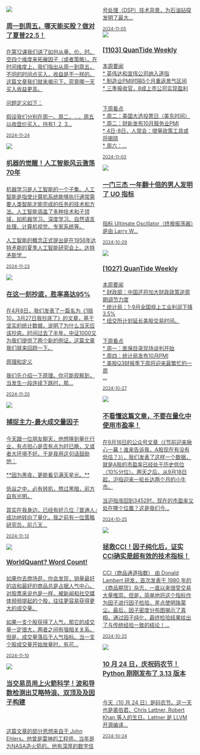 <link href="assets/css/bootstrap.min.4.0.css" rel="stylesheet" />
<link href="assets/css/font-awesome-4.7.0/css/font-awesome.min.css" rel="stylesheet" />
<meta name="viewport" content="width=device-width, initial-scale=1">


<style>
  .md-typeset h1,
  .md-content__button {
    display: none;
  }

.md-typeset hr {
    display: none;
}

.as-grid {
    display: grid;
    grid-template-columns: repeat(auto-fit, minmax(360px, 1fr));
}



@media (min-width: 768px) { 
    .card-columns {
        column-count: 2;
    }
 }

@media (min-width: 1200px) { 
    .card-columns {
        column-count: 3;
    }

    .md-sidebar--primary {
    display: none;
    }
 }

a .card-title {
    color: rgb(55, 58, 60);
    font-size: 17px;
}

a .card-text {
    color: rgb(55, 58, 60);
    font-size: 14px;
}

a:hover {
    color: inherit;
    text-decoration: inherit;
}

nav a {
    font-size: 0.8rem !important;
    color: white;
    mix-blend-mode: difference;
}
</style>

<div class="as-grid m-t-md">
<div class="card-columns">
    
<div class="card">
    <a href="https://www.jieyu.ai/blog/2024/11/24/week-day-factor">
    <img class="card-img-top img-responsive" src="https://images.jieyu.ai/images/university/caltech-Annenberg_center.jpg"/>
    <div class="card-body">
        <h4 class="card-title">周一到周五，哪天能买股？做对了夏普22.5！</h4>
        <p class="card-text">在第12课我们讲了如何从量、价、时、空四个维度来拓展因子（或者策略）。在时间维度上，我们指出从周一到周五，不同的时间点买入，收益是不一样的。这篇文章我们就来揭示下，究竟哪一天买入收益更高。<br><br>问题定义如下：<br><br>假设我们分别在周一、周二，...，周五以收盘价买入，持有1, 2, 3...</p>
        <p class="card-text"><small class="text-muted"><i class="fa fa-calendar"></i>2024-11-24</small></p>
    </div>
    </a>
</div><!--end-card-->


<div class="card">
    <a href="https://www.jieyu.ai/blog/2024/11/23/ipv6-how-to">
    <img class="card-img-top img-responsive" src="https://images.jieyu.ai/images/hot/mybook/by-swimming-pool.jpg"/>
    <div class="card-body">
        <h4 class="card-title">机器的觉醒！人工智能风云激荡70年</h4>
        <p class="card-text">机器学习是人工智能的一个子集。人工智能是指使计算机系统能够执行通常需要人类智能才能完成的任务的技术和方法。人工智能涵盖了多种技术和子领域，如机器学习、深度学习、自然语言处理、计算机视觉、专家系统等。<br><br>人工智能的概念正式提出是在1956年达特矛斯的夏季人工智能研究会上。达特矛斯学...</p>
        <p class="card-text"><small class="text-muted"><i class="fa fa-calendar"></i>2024-11-23</small></p>
    </div>
    </a>
</div><!--end-card-->


<div class="card">
    <a href="https://www.jieyu.ai/blog/2024/11/20/falling-knife-or-just-a-bungee-jumping">
    <img class="card-img-top img-responsive" src="https://images.jieyu.ai/images/2024/11/the-catcher-in-the-rye.png"/>
    <div class="card-body">
        <h4 class="card-title">在这一刻抄底，胜率高达95%</h4>
        <p class="card-text">在4月8日，我们发表了一篇名为《1赔10，3月27日我抄底了》的文章，基于坚实的统计数据，说明了为什么当天应该抄底。时间过去了半年，中证1000又为我们提供了两个新的例证。这篇文章我们就来回顾一下。<br><br> 原理和定义<br><br>我们先介绍一下原理。你可能观察到，当发生一段连续下跌时，那...</p>
        <p class="card-text"><small class="text-muted"><i class="fa fa-calendar"></i>2024-11-20</small></p>
    </div>
    </a>
</div><!--end-card-->


<div class="card">
    <a href="https://www.jieyu.ai/blog/2024/11/13/herd-behaviour-max-volume-direction">
    <img class="card-img-top img-responsive" src="https://images.jieyu.ai/images/2024/11/starry-night.jpg"/>
    <div class="card-body">
        <h4 class="card-title">捕捉主力-最大成交量因子</h4>
        <p class="card-text">今天跟一位朋友聊天，他想换到量化行业，有点担心是否有点为时已晚，又或者大环境不好。于是我用这句话鼓励他：<br><br>**因为黑夜，更能看见满天星光。**<br><br>低谷之中，必有转机，熬过黑暗，前方自有光明。<br><br>其实在我身边，已经有好几位『普通人』成功地转向了量化。我之前有一位策略研究员，前几天...</p>
        <p class="card-text"><small class="text-muted"><i class="fa fa-calendar"></i>2024-11-13</small></p>
    </div>
    </a>
</div><!--end-card-->


<div class="card">
    <a href="https://www.jieyu.ai/blog/2024/11/10/word-count-factor">
    <img class="card-img-top img-responsive" src="https://images.jieyu.ai/images/university/ucl-wilkins-building.jpg"/>
    <div class="card-body">
        <h4 class="card-title">WorldQuant? Word Count!</h4>
        <p class="card-text">如果你去商场逛，你会发现，销量最好的店和最好的商品总是占据人气中心。对股票来说也是一样，被新闻和社交媒体频频提起的个股，往往更容易获得更大的成交量。<br><br>如果一支个股获得了人气，那它的成交量一定很大，两者之间有强相关关系。但是，成交量落后于人气指标。当一支个股成交量开始放量时，有可...</p>
        <p class="card-text"><small class="text-muted"><i class="fa fa-calendar"></i>2024-11-10</small></p>
    </div>
    </a>
</div><!--end-card-->


<div class="card">
    <a href="https://www.jieyu.ai/blog/2024/11/05/rocket-science-of-traders-and-firt-level-derivation">
    <img class="card-img-top img-responsive" src="https://images.jieyu.ai/images/2024/10/John-Ehlers.png"/>
    <div class="card-body">
        <h4 class="card-title">当交易员用上火箭科学！波和导数检测出艾略特浪、双顶及及因子构建</h4>
        <p class="card-text"><br><br>这篇文章的部分思想来自于 John Ehlers。他曾是雷神的工程师，当年是为NASA造火箭的。他有深厚的数字信号处理（DSP）技术背景，为石油钻探发明了最大...</p>
        <p class="card-text"><small class="text-muted"><i class="fa fa-calendar"></i>2024-11-05</small></p>
    </div>
    </a>
</div><!--end-card-->


<div class="card">
    <a href="https://www.jieyu.ai/blog/2024/11/03/quantide-weekly-1103">
    <img class="card-img-top img-responsive" src="https://images.jieyu.ai/images/2024/10/fft.jpg"/>
    <div class="card-body">
        <h4 class="card-title">[1103] QuanTide Weekly</h4>
        <p class="card-text"> 本周要闻<br>* 英伟达和宣伟公司纳入道指<br>* 制造业PMI时隔5个月重返景气区间<br>* 三季报收官，8成上市公司实现盈利<br><br><br> 下周看点<br>* 周二：美国大选投票日（美东时间）<br>* 周二：财新发布10月服务业PMI<br>* 4日-8日，人常会：增量政策工具或将揭晓<br>* 周六：...</p>
        <p class="card-text"><small class="text-muted"><i class="fa fa-calendar"></i>2024-11-03</small></p>
    </div>
    </a>
</div><!--end-card-->


<div class="card">
    <a href="https://www.jieyu.ai/blog/2024/10/29/ultimate-oscillator">
    <img class="card-img-top img-responsive" src="https://images.jieyu.ai/images/2024/10/larry-willimans-card.jpg"/>
    <div class="card-body">
        <h4 class="card-title">一门三杰 一年翻十倍的男人发明了 UO 指标</h4>
        <p class="card-text"><br><br>指标 Ultimate Oscillator（终极振荡器）是由 Larry W...</p>
        <p class="card-text"><small class="text-muted"><i class="fa fa-calendar"></i>2024-10-29</small></p>
    </div>
    </a>
</div><!--end-card-->


<div class="card">
    <a href="https://www.jieyu.ai/blog/2024/10/27/quantide-weekly-1027">
    <img class="card-img-top img-responsive" src="https://images.jieyu.ai/images/university/toronto.webp"/>
    <div class="card-body">
        <h4 class="card-title">[1027] QuanTide Weekly</h4>
        <p class="card-text"> 本周要闻<br>* 财政部：中国还将加大财政政策逆周期调节力度<br>* 统计局：1-9月全国规上工业利润下降3.5%<br>* 纽交所计划延长美股交易时间。<br><br><br> 下周看点<br>* 周一：医保目录现场谈判开始<br>* 周四：统计局发布10月PMI<br>* 美股Q3财报季下周将迎来最繁忙的一周<br>...</p>
        <p class="card-text"><small class="text-muted"><i class="fa fa-calendar"></i>2024-10-27</small></p>
    </div>
    </a>
</div><!--end-card-->


<div class="card">
    <a href="https://www.jieyu.ai/blog/2024/10/25/modify-cci-for-alphatest">
    <img class="card-img-top img-responsive" src="https://images.jieyu.ai/images/2024/10/quantide-research-env.gif"/>
    <div class="card-body">
        <h4 class="card-title">不看懂这篇文章，不要在量化中使用市盈率！</h4>
        <p class="card-text">在9月16日的公众号文章（《节前迎来揪心一幕！谁来告诉我，A股现在有没有低估？》），我们发表了这样一个数据，就是A股的市盈率已经处于历史低位（10%分位）。两天之后，从9月18日起，沪指迎来一轮长达两个月的小牛市。<br><br>当沪指涨回到3452时，现在的市盈率又处在哪个位置？这是我们今...</p>
        <p class="card-text"><small class="text-muted"><i class="fa fa-calendar"></i>2024-10-25</small></p>
    </div>
    </a>
</div><!--end-card-->


<div class="card">
    <a href="https://www.jieyu.ai/blog/2024/10/25/modify-cci-for-alphatest">
    <img class="card-img-top img-responsive" src="https://images.jieyu.ai/images/2024/10/quantide-research-env.gif"/>
    <div class="card-body">
        <h4 class="card-title">拯救CCI！因子纯化后，证实CCI确实是超有效的技术指标！</h4>
        <p class="card-text">CCI（商品通道指数） 由 Donald Lambert 研发，首次发表于 1980 年的《商品期货》杂志，一直以来很受交易大量推崇。但是，简单地将这个指标作为因子进行因子检验，差点使明珠蒙尘。最后，因子密度分布图揭示了真相，通过因子纯化，最终检验结果给出了与传统经验一致的结论！...</p>
        <p class="card-text"><small class="text-muted"><i class="fa fa-calendar"></i>2024-10-25</small></p>
    </div>
    </a>
</div><!--end-card-->


<div class="card">
    <a href="https://www.jieyu.ai/blog/2024/10/24/python-release-3.13">
    <img class="card-img-top img-responsive" src="https://images.jieyu.ai/images/2024/10/python-3.13.png"/>
    <div class="card-body">
        <h4 class="card-title">10 月 24 日，庆祝码农节！Python 刚刚发布了 3.13 版本</h4>
        <p class="card-text"><br><br>今天（10 月 24 日）是码农节。这一天也是裘伯君、Chris Lattner, Robert Khan 等人的生日。Lattner 是 LLVM 开源编译...</p>
        <p class="card-text"><small class="text-muted"><i class="fa fa-calendar"></i>2024-10-24</small></p>
    </div>
    </a>
</div><!--end-card-->

</div>
</div>


